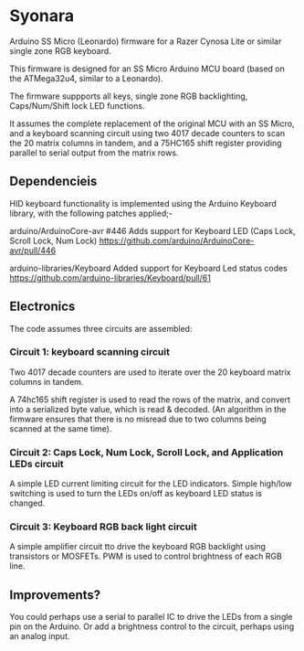 # Syonara
Arduino SS Micro (Leonardo) firmware for a Razer Cynosa Lite or similar single zone RGB keyboard.

This firmware is designed for an SS Micro Arduino MCU board (based on the ATMega32u4, similar to a Leonardo).

The firmware suppports all keys, single zone RGB backlighting, Caps/Num/Shift lock LED functions.

It assumes the complete replacement of the original MCU with an SS Micro, and a keyboard scanning circuit using two 4017 decade counters to scan the 20 matrix columns in tandem, and a 75HC165 shift register providing parallel to serial output from the matrix rows.

## Dependencieis

HID keyboard functionality is implemented using the Arduino Keyboard library, with the following patches applied;-

arduino/ArduinoCore-avr #446
Adds support for Keyboard LED (Caps Lock, Scroll Lock, Num Lock) 
https://github.com/arduino/ArduinoCore-avr/pull/446

arduino-libraries/Keyboard
Added support for Keyboard Led status codes
https://github.com/arduino-libraries/Keyboard/pull/61

## Electronics

The code assumes three circuits are assembled:

### Circuit 1: keyboard scanning circuit

Two 4017 decade counters are used to iterate over the 20 keyboard matrix columns in tandem.

A 74hc165 shift register is used to read the rows of the matrix, and convert into a serialized byte value, which is read & decoded. (An algorithm in the firmware ensures that there is no misread due to two columns being scanned at the same time).

### Circuit 2: Caps Lock, Num Lock, Scroll Lock, and Application LEDs circuit

A simple LED current limiting circuit for the LED indicators. Simple high/low switching is used to turn the LEDs on/off as keyboard LED status is changed.

### Circuit 3: Keyboard RGB back light circuit

A simple amplifier circuit tto drive the keyboard RGB backlight using transistors or MOSFETs. PWM is used to control brightness of each RGB line.

## Improvements?

You could perhaps use a serial to parallel IC to drive the LEDs from a single pin on the Arduino. Or add a brightness control to the circuit, perhaps using an analog input. 
